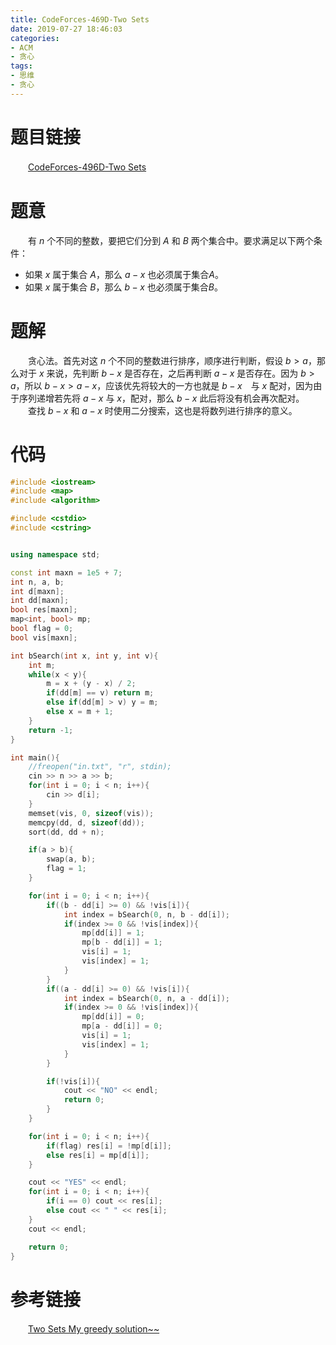 ```yaml
---
title: CodeForces-469D-Two Sets
date: 2019-07-27 18:46:03
categories:
- ACM
- 贪心
tags:
- 思维
- 贪心
---
```

<!--more-->
# 题目链接
　　[CodeForces-496D-Two Sets](http://codeforces.com/problemset/problem/469/D)

# 题意
　　有 $n$ 个不同的整数，要把它们分到 $A$ 和 $B$ 两个集合中。要求满足以下两个条件：
- 如果 $x$ 属于集合 $A$，那么 $a-x$ 也必须属于集合$A$。
- 如果 $x$ 属于集合 $B$，那么 $b-x$ 也必须属于集合$B$。

# 题解
　　贪心法。首先对这 $n$ 个不同的整数进行排序，顺序进行判断，假设 $b > a$，那么对于 $x$ 来说，先判断 $b-x$ 是否存在，之后再判断 $a-x$ 是否存在。因为 $b > a$，所以 $b-x>a-x$，应该优先将较大的一方也就是 $b-x$　与 $x$ 配对，因为由于序列递增若先将 $a-x$ 与 $x$，配对，那么 $b-x$ 此后将没有机会再次配对。
　　查找 $b-x$ 和 $a-x$ 时使用二分搜索，这也是将数列进行排序的意义。

# 代码
```C++
#include <iostream>
#include <map>
#include <algorithm>

#include <cstdio>
#include <cstring>


using namespace std;

const int maxn = 1e5 + 7;
int n, a, b;
int d[maxn];
int dd[maxn];
bool res[maxn];
map<int, bool> mp;
bool flag = 0;
bool vis[maxn];

int bSearch(int x, int y, int v){
    int m;
    while(x < y){
        m = x + (y - x) / 2;
        if(dd[m] == v) return m;
        else if(dd[m] > v) y = m;
        else x = m + 1;
    }
    return -1;
}

int main(){
    //freopen("in.txt", "r", stdin);
    cin >> n >> a >> b;
    for(int i = 0; i < n; i++){
        cin >> d[i];
    }
    memset(vis, 0, sizeof(vis));
    memcpy(dd, d, sizeof(dd));
    sort(dd, dd + n);

    if(a > b){
        swap(a, b);
        flag = 1;
    }

    for(int i = 0; i < n; i++){
        if((b - dd[i] >= 0) && !vis[i]){
            int index = bSearch(0, n, b - dd[i]);
            if(index >= 0 && !vis[index]){
                mp[dd[i]] = 1;
                mp[b - dd[i]] = 1;
                vis[i] = 1;
                vis[index] = 1;
            }
        }
        if((a - dd[i] >= 0) && !vis[i]){
            int index = bSearch(0, n, a - dd[i]);
            if(index >= 0 && !vis[index]){
                mp[dd[i]] = 0;
                mp[a - dd[i]] = 0;
                vis[i] = 1;
                vis[index] = 1;
            }
        }

        if(!vis[i]){
            cout << "NO" << endl;
            return 0;
        }
    }

    for(int i = 0; i < n; i++){
        if(flag) res[i] = !mp[d[i]];
        else res[i] = mp[d[i]];
    }

    cout << "YES" << endl;
    for(int i = 0; i < n; i++){
        if(i == 0) cout << res[i];
        else cout << " " << res[i];
    }
    cout << endl;

    return 0;
}
```

# 参考链接
　　[Two Sets My greedy solution~~](http://codeforces.com/blog/entry/13880)